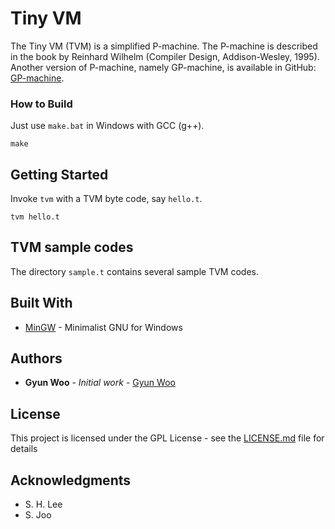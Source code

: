 # Tiny VM

The Tiny VM (TVM) is a simplified P-machine. 
The P-machine is described in the book by 
Reinhard Wilhelm (Compiler Design, Addison-Wesley, 1995).
Another version of P-machine, namely GP-machine, is available in GitHub: [GP-machine](https://github.com/xdevroey/GPMachine). 

### How to Build

Just use `make.bat` in Windows with GCC (g++).

```
make
```

## Getting Started

Invoke `tvm` with a TVM byte code, say `hello.t`.

```
tvm hello.t
```

## TVM sample codes

The directory `sample.t` contains several sample TVM codes.

## Built With

* [MinGW](http://mingw.org/) - Minimalist GNU for Windows

## Authors

* **Gyun Woo** - *Initial work* - [Gyun Woo](https://github.com/woogyun)

## License

This project is licensed under the GPL License - see the [LICENSE.md](LICENSE.md) file for details

## Acknowledgments

* S. H. Lee
* S. Joo

